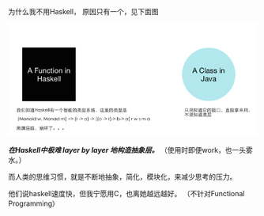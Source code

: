 

为什么我不用Haskell， 原因只有一个，见下面图



![](assets/images/2016-2-21-haskell.png)




***在Haskell中极难 layer by layer 地构造抽象层。*** （使用时即便work，也一头雾水。）


而人类的思维习惯，就是不断地抽象，简化，模块化，来减少思考的压力。 




他们说haskell速度快，但我宁愿用C，也离她越远越好。 （不针对Functional Programming）











